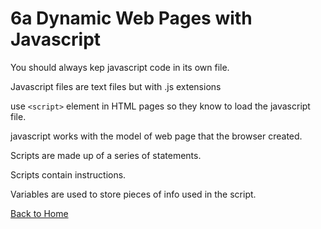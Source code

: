 # 6a Dynamic Web Pages with Javascript

You should always kep javascript code in its own file.

Javascript files are text files but with .js extensions

use `<script>` element in HTML pages so they know to load the javascript file.

javascript works with the model of web page that the browser created.

Scripts are made up of a series of statements.

Scripts contain instructions.

Variables are used to store pieces of info used in the script.

[Back to Home](https://andrewliming.github.io/reading-notes/)